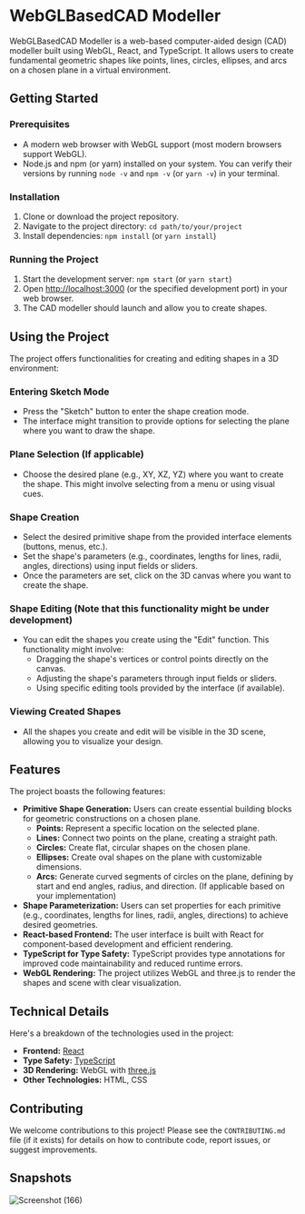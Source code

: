 # WebGLBasedCAD Modeller

WebGLBasedCAD Modeller is a web-based computer-aided design (CAD) modeller built using WebGL, React, and TypeScript. It allows users to create fundamental geometric shapes like points, lines, circles, ellipses, and arcs on a chosen plane in a virtual environment.

## Getting Started

### Prerequisites

- A modern web browser with WebGL support (most modern browsers support WebGL).
- Node.js and npm (or yarn) installed on your system. You can verify their versions by running `node -v` and `npm -v` (or `yarn -v`) in your terminal.

### Installation

1. Clone or download the project repository.
2. Navigate to the project directory: `cd path/to/your/project`
3. Install dependencies: `npm install` (or `yarn install`)

### Running the Project

1. Start the development server: `npm start` (or `yarn start`)
2. Open [http://localhost:3000](http://localhost:3000) (or the specified development port) in your web browser.
3. The CAD modeller should launch and allow you to create shapes.

## Using the Project

The project offers functionalities for creating and editing shapes in a 3D environment:

### Entering Sketch Mode

- Press the "Sketch" button to enter the shape creation mode.
- The interface might transition to provide options for selecting the plane where you want to draw the shape.

### Plane Selection (If applicable)

- Choose the desired plane (e.g., XY, XZ, YZ) where you want to create the shape. This might involve selecting from a menu or using visual cues.

### Shape Creation

- Select the desired primitive shape from the provided interface elements (buttons, menus, etc.).
- Set the shape's parameters (e.g., coordinates, lengths for lines, radii, angles, directions) using input fields or sliders.
- Once the parameters are set, click on the 3D canvas where you want to create the shape.

### Shape Editing (Note that this functionality might be under development)

- You can edit the shapes you create using the "Edit" function. This functionality might involve:
  - Dragging the shape's vertices or control points directly on the canvas.
  - Adjusting the shape's parameters through input fields or sliders.
  - Using specific editing tools provided by the interface (if available).

### Viewing Created Shapes

- All the shapes you create and edit will be visible in the 3D scene, allowing you to visualize your design.

## Features

The project boasts the following features:

- **Primitive Shape Generation:** Users can create essential building blocks for geometric constructions on a chosen plane.
  - **Points:** Represent a specific location on the selected plane.
  - **Lines:** Connect two points on the plane, creating a straight path.
  - **Circles:** Create flat, circular shapes on the chosen plane.
  - **Ellipses:** Create oval shapes on the plane with customizable dimensions.
  - **Arcs:** Generate curved segments of circles on the plane, defining by start and end angles, radius, and direction. (If applicable based on your implementation)
- **Shape Parameterization:** Users can set properties for each primitive (e.g., coordinates, lengths for lines, radii, angles, directions) to achieve desired geometries.
- **React-based Frontend:** The user interface is built with React for component-based development and efficient rendering.
- **TypeScript for Type Safety:** TypeScript provides type annotations for improved code maintainability and reduced runtime errors.
- **WebGL Rendering:** The project utilizes WebGL and three.js to render the shapes and scene with clear visualization.

## Technical Details

Here's a breakdown of the technologies used in the project:

- **Frontend:** [React](https://react.dev/)
- **Type Safety:** [TypeScript](https://www.typescriptlang.org/)
- **3D Rendering:** WebGL with [three.js](https://threejs.org/)
- **Other Technologies:** HTML, CSS

## Contributing

We welcome contributions to this project! Please see the `CONTRIBUTING.md` file (if it exists) for details on how to contribute code, report issues, or suggest improvements.

## Snapshots

![Screenshot (166)](https://github.com/divyaansh0105/WebGLBasedCadModeller/assets/158050858/c053a917-90b4-40d8-a6bd-7f943bfbb056)
